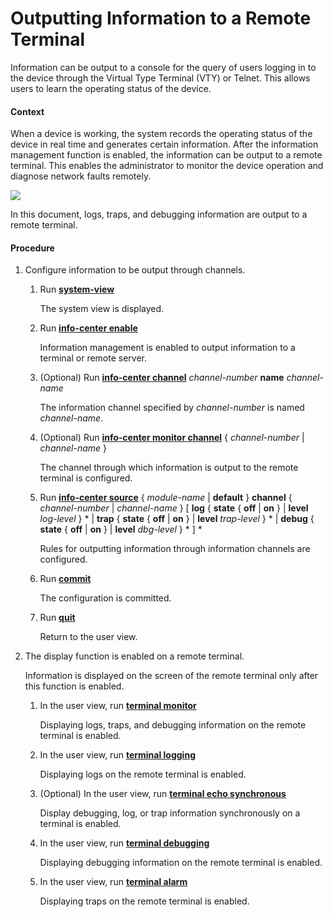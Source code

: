 Outputting Information to a Remote Terminal
===========================================

Information can be output to a console for the query of users logging in to the device through the Virtual Type Terminal (VTY) or Telnet. This allows users to learn the operating status of the device.

#### Context

When a device is working, the system records the operating status of the device in real time and generates certain information. After the information management function is enabled, the information can be output to a remote terminal. This enables the administrator to monitor the device operation and diagnose network faults remotely.

![](../../../../public_sys-resources/note_3.0-en-us.png) 

In this document, logs, traps, and debugging information are output to a remote terminal.



#### Procedure

1. Configure information to be output through channels.
   1. Run [**system-view**](cmdqueryname=system-view)
      
      
      
      The system view is displayed.
   2. Run [**info-center enable**](cmdqueryname=info-center+enable)
      
      
      
      Information management is enabled to output information to a terminal or remote server.
   3. (Optional) Run [**info-center channel**](cmdqueryname=info-center+channel) *channel-number* **name** *channel-name*
      
      
      
      The information channel specified by *channel-number* is named *channel-name*.
   4. (Optional) Run [**info-center monitor channel**](cmdqueryname=info-center+monitor+channel) { *channel-number* | *channel-name* }
      
      
      
      The channel through which information is output to the remote terminal is configured.
   5. Run [**info-center source**](cmdqueryname=info-center+source) { *module-name* | **default** } **channel** { *channel-number* | *channel-name* } [ **log** { **state** { **off** | **on** } | **level** *log-level* } \* | **trap** { **state** { **off** | **on** } | **level** *trap-level* } \* | **debug** { **state** { **off** | **on** } | **level** *dbg-level* } \* ] \*
      
      
      
      Rules for outputting information through information channels are configured.
   6. Run [**commit**](cmdqueryname=commit)
      
      
      
      The configuration is committed.
   7. Run [**quit**](cmdqueryname=quit)
      
      
      
      Return to the user view.
2. The display function is enabled on a remote terminal.
   
   
   
   Information is displayed on the screen of the remote terminal only after this function is enabled.
   
   
   
   1. In the user view, run [**terminal monitor**](cmdqueryname=terminal+monitor)
      
      
      
      Displaying logs, traps, and debugging information on the remote terminal is enabled.
   2. In the user view, run [**terminal logging**](cmdqueryname=terminal+logging)
      
      
      
      Displaying logs on the remote terminal is enabled.
   3. (Optional) In the user view, run [**terminal echo synchronous**](cmdqueryname=terminal+echo+synchronous)
      
      
      
      Display debugging, log, or trap information synchronously on a terminal is enabled.
   4. In the user view, run [**terminal debugging**](cmdqueryname=terminal+debugging)
      
      
      
      Displaying debugging information on the remote terminal is enabled.
   5. In the user view, run [**terminal alarm**](cmdqueryname=terminal+alarm)
      
      
      
      Displaying traps on the remote terminal is enabled.